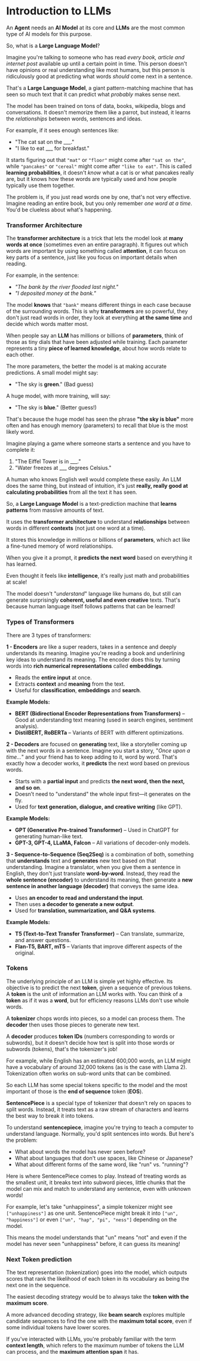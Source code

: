 # Introduction to LLMs

An **Agent** needs an **AI Model** at its core and **LLMs** are the most common type of AI models for this purpose.

So, what is a **Large Language Model**?  

Imagine you're talking to someone who has read *every book, article and internet post* available up until a certain point in time. This person doesn't have opinions or real understanding like most humans, but this person is ridiculously good at predicting what words *should* come next in a sentence.  

That's a **Large Language Model**, a giant pattern-matching machine that has seen so much text that it can predict what *probably* makes sense next.  

The model has been trained on tons of data, books, wikipedia, blogs and conversations. It doesn't memorize them like a parrot, but instead, it learns the *relationships* between words, sentences and ideas.  

For example, if it sees enough sentences like:  
- "The cat sat on the ___."  
- "I like to eat ___ for breakfast."  

It starts figuring out that `"mat"` or `"floor"` might come after `"sat on the"`, while `"pancakes"` or `"cereal"` might come after `"like to eat"`. This is called **learning probabilities**, it doesn't *know* what a cat is or what pancakes really are, but it knows how these words are typically used and how people typically use them together.  

The problem is, if you just read words one by one, that's not very effective. Imagine reading an entire book, but you only remember *one word at a time*. You'd be clueless about what's happening.  

### Transformer Architecture

The **transformer architecture** is a trick that lets the model look at **many words at once** (sometimes even an entire paragraph). It figures out which words are important by using something called **attention**, it can focus on key parts of a sentence, just like you focus on important details when reading.  

For example, in the sentence:  
- *"The bank by the river flooded last night."*  
- *"I deposited money at the bank."*  

The model **knows** that `"bank"` means different things in each case because of the surrounding words. This is why **transformers** are so powerful, they don't just read words in order, they look at everything **at the same time** and decide which words matter most.  

When people say an **LLM** has millions or billions of **parameters**, think of those as tiny dials that have been adjusted while training. Each parameter represents a tiny **piece of learned knowledge**, about how words relate to each other.  

The more parameters, the better the model is at making accurate predictions. A small model might say:  
- "The sky is **green**." (Bad guess)  

A huge model, with more training, will say:  
- "The sky is **blue**." (Better guess!)  

That's because the huge model has seen the phrase **"the sky is blue"** more often and has enough memory (parameters) to recall that blue is the most likely word.  

Imagine playing a game where someone starts a sentence and you have to complete it:  

1. "The Eiffel Tower is in ___."  
2. "Water freezes at ___ degrees Celsius."  

A human who knows English well would complete these easily. An LLM does the same thing, but instead of intuition, it's just **really, really good at calculating probabilities** from all the text it has seen.  

So, a **Large Language Model** is a text-prediction machine that **learns patterns** from massive amounts of text.

It uses the **transformer architecture** to understand **relationships** between words in different **contexts** (not just one word at a time).

It stores this knowledge in millions or billions of **parameters**, which act like a fine-tuned memory of word relationships.  

When you give it a prompt, it **predicts the next word** based on everything it has learned.  

Even thought it feels like **intelligence**, it's really just math and probabilities at scale!  

The model doesn't "*understand*" language like humans do, but still can generate surprisingly **coherent, useful and even creative** texts. That's because human language itself follows patterns that can be learned!

### Types of Transformers

There are 3 types of transformers:

**1 - Encoders** are like a super readers, takes in a sentence and deeply understands its meaning. Imagine you're reading a book and underlining key ideas to understand its meaning. The encoder does this by turning words into **rich numerical representations** called **embeddings**. 

- Reads the **entire input** at once.  
- Extracts **context** and **meaning** from the text.  
- Useful for **classification**, **embeddings** and **search**.  

**Example Models:**  
- **BERT (Bidirectional Encoder Representations from Transformers)** – Good at understanding text meaning (used in search engines, sentiment analysis).  
- **DistilBERT, RoBERTa** – Variants of BERT with different optimizations.  

**2 - Decoders** are focused on **generating** text, like a storyteller coming up with the next words in a sentence. Imagine you start a story, "*Once upon a time...*" and your friend has to keep adding to it, word by word. That's exactly how a decoder works, it **predicts** the next word based on previous words.  

- Starts with a **partial input** and predicts **the next word, then the next, and so on**.  
- Doesn’t need to "understand" the whole input first—it generates on the fly.  
- Used for **text generation, dialogue, and creative writing** (like GPT).  

**Example Models:**  
- **GPT (Generative Pre-trained Transformer)** – Used in ChatGPT for generating human-like text.  
- **GPT-3, GPT-4, LLaMA, Falcon** – All variations of decoder-only models.  

**3 - Sequence-to-Sequence (Seq2Seq)** is a combination of both, something that **understands** text and **generates** new text based on that understanding. Imagine a translator, when you give them a sentence in English, they don't just translate **word-by-word**. Instead, they read the **whole sentence (encoder)** to understand its meaning, then generate a **new sentence in another language (decoder)** that conveys the same idea.

- Uses **an encoder to read and understand the input**.  
- Then uses **a decoder to generate a new output**.  
- Used for **translation, summarization, and Q&A systems**.  

**Example Models:**  
- **T5 (Text-to-Text Transfer Transformer)** – Can translate, summarize, and answer questions.  
- **Flan-T5, BART, mT5** – Variants that improve different aspects of the original.  

### Tokens

The underlying principle of an LLM is simple yet highly effective. Its objective is to predict the next **token**, given a sequence of previous tokens. A **token** is the unit of information an LLM works with. You can think of a **token** as if it was a **word**, but for efficiency reasons LLMs don't use whole words.

A **tokenizer** chops words into pieces, so a model can process them. The **decoder**  then uses those pieces to generate new text.

A **decoder** produces **token IDs** (numbers corresponding to words or subwords), but it doesn't decide how text is split into those words or subwords (tokens), that's the tokenizer's job!

For example, while English has an estimated 600,000 words, an LLM might have a vocabulary of around 32,000 tokens (as is the case with Llama 2). Tokenization often works on sub-word units that can be combined.

So each LLM has some special tokens specific to the model and the most important of those is the **end of sequence** token (**EOS**).

**SentencePiece** is a special type of tokenizer that doesn't rely on spaces to split words. Instead, it treats text as a raw stream of characters and learns the best way to break it into tokens.

To understand **sentencepiece**, imagine you're trying to teach a computer to understand language. Normally, you'd split sentences into words. But here's the problem:

- What about words the model has never seen before?
- What about languages that don't use spaces, like Chinese or Japanese?
- What about different forms of the same word, like "run" vs. "running"?

Here is where SentencePiece comes to play. Instead of treating words as the smallest unit, it breaks text into subword pieces, little chunks that the model can mix and match to understand any sentence, even with unknown words!

For example, let's take "unhappiness", a simple tokenizer might see `["unhappiness"]` as one unit.
SentencePiece might break it into `["un", "happiness"]` or even `["un", "hap", "pi", "ness"]` depending on the model.

This means the model understands that "un" means "not" and even if the model has never seen "unhappiness" before, it can guess its meaning!

### Next Token prediction

The text representation (tokenization) goes into the model, which outputs scores that rank the likelihood of each token in its vocabulary as being the next one in the sequence.

The easiest decoding strategy would be to always take the **token with the maximum score**.

A more advanced decoding strategy, like **beam search** explores multiple candidate sequences to find the one with the **maximum total score**, even if some individual tokens have lower scores.

If you've interacted with LLMs, you're probably familiar with the term **context length**, which refers to the maximum number of tokens the LLM can process, and the **maximum attention span** it has.